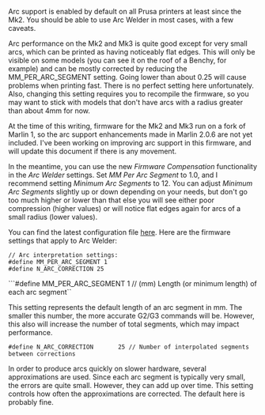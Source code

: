 Arc support is enabled by default on all Prusa printers at least since the Mk2.  You should be able to use Arc Welder in most cases, with a few caveats.

Arc performance on the Mk2 and Mk3 is quite good except for very small arcs, which can be printed as having noticeably flat edges.  This will only be visible on some models (you can see it on the roof of a Benchy, for example) and can be mostly corrected by reducing the MM_PER_ARC_SEGMENT setting.  Going lower than about 0.25 will cause problems when printing fast.  There is no perfect setting here unfortunately.  Also, changing this setting requires you to recompile the firmware, so you may want to stick with models that don't have arcs with a radius greater than about 4mm for now.

At the time of this writing, firmware for the Mk2 and Mk3 run on a fork of Marlin 1, so the arc support enhancements made in Marlin 2.0.6 are not yet included.  I've been working on improving arc support in this firmware, and will update this document if there is any movement.

In the meantime, you can use the new *Firmware Compensation* functionality in the *Arc Welder* settings.  Set *MM Per Arc Segment* to 1.0, and I recommend setting *Minimum Arc Segments* to 12.  You can adjust *Minimum Arc Segments* slightly up or down depending on your needs, but don't go too much higher or lower than that else you will see either poor compression (higher values) or will notice flat edges again for arcs of a small radius (lower values).

You can find the latest configuration file [here](https://github.com/prusa3d/Prusa-Firmware/blob/MK3/Firmware/Configuration_adv.h).
Here are the firmware settings that apply to Arc Welder:

```
// Arc interpretation settings:
#define MM_PER_ARC_SEGMENT 1
#define N_ARC_CORRECTION 25
```

```#define MM_PER_ARC_SEGMENT      1 // (mm) Length (or minimum length) of each arc segment``

This setting represents the default length of an arc segment in mm.  The smaller this number, the more accurate G2/G3 commands will be.  However, this also will increase the number of total segments, which may impact performance.

```#define N_ARC_CORRECTION       25 // Number of interpolated segments between corrections```

In order to produce arcs quickly on slower hardware, several approximations are used.  Since each arc segment is typically very small, the errors are quite small.  However, they can add up over time.  This setting controls how often the approximations are corrected.  The default here is probably fine.
